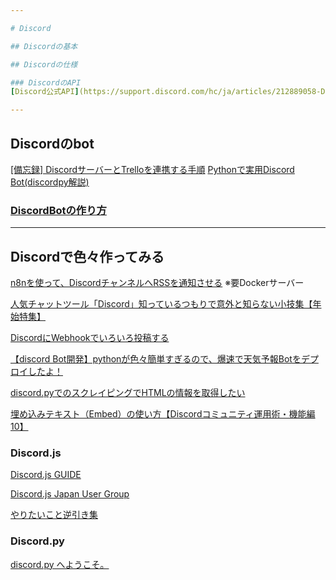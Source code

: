 ```yaml
---

# Discord

## Discordの基本

## Discordの仕様

### DiscordのAPI
[Discord公式API](https://support.discord.com/hc/ja/articles/212889058-Discord%E5%85%AC%E5%BC%8FAPI)

---
```


## Discordのbot
[[備忘録] DiscordサーバーとTrelloを連携する手順](https://qiita.com/mino_s2000/items/b2436aaa9acae255be78)
[Pythonで実用Discord Bot(discordpy解説)](https://qiita.com/1ntegrale9/items/9d570ef8175cf178468f)

### [DiscordBotの作り方](./001_HowToMakeDiscordBot.md)

---

## Discordで色々作ってみる

[n8nを使って、DiscordチャンネルへRSSを通知させる](https://zenn.dev/greenwakame/articles/773b755667721b239160)
※要Dockerサーバー

[人気チャットツール「Discord」知っているつもりで意外と知らない小技集【年始特集】](https://www.gamespark.jp/article/2020/01/02/95782_2.html)

[DiscordにWebhookでいろいろ投稿する](https://qiita.com/Eai/items/1165d08dce9f183eac74)

[【discord Bot開発】pythonが色々簡単すぎるので、爆速で天気予報Botをデプロイしたよ！](https://qiita.com/drumath2237/items/de92bea97080891ce6c6)

[discord.pyでのスクレイピングでHTMLの情報を取得したい](https://teratail.com/questions/csnc7tbn0gctkn)

[埋め込みテキスト（Embed）の使い方【Discordコミュニティ運用術・機能編10】](https://games.app-liv.jp/archives/471785)

### Discord.js

[Discord.js GUIDE](https://guide.discordjs-japan.org/#%E5%A7%8B%E3%82%81%E3%82%8B%E5%89%8D%E3%81%AB)

[Discord.js Japan User Group](https://scrapbox.io/discordjs-japan/)

[やりたいこと逆引き集](https://scrapbox.io/discordjs-japan/%E3%82%84%E3%82%8A%E3%81%9F%E3%81%84%E3%81%93%E3%81%A8%E9%80%86%E5%BC%95%E3%81%8D%E9%9B%86)

### Discord.py

[discord.py へようこそ。](https://discordpy.readthedocs.io/ja/latest/index.html)


